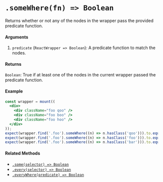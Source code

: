 # `.someWhere(fn) => Boolean`

Returns whether or not any of the nodes in the wrapper pass the provided predicate function.


#### Arguments

1. `predicate` (`ReactWrapper => Boolean`): A predicate function to match the nodes.



#### Returns

`Boolean`: True if at least one of the nodes in the current wrapper passed the predicate function.



#### Example

```jsx
const wrapper = mount((
  <div>
    <div className="foo qoo" />
    <div className="foo boo" />
    <div className="foo hoo" />
  </div>
));
expect(wrapper.find('.foo').someWhere((n) => n.hasClass('qoo'))).to.equal(true);
expect(wrapper.find('.foo').someWhere((n) => n.hasClass('foo'))).to.equal(true);
expect(wrapper.find('.foo').someWhere((n) => n.hasClass('bar'))).to.equal(false);
```


#### Related Methods

- [`.some(selector) => Boolean`](some.md)
- [`.every(selector) => Boolean`](every.md)
- [`.everyWhere(predicate) => Boolean`](everyWhere.md)
